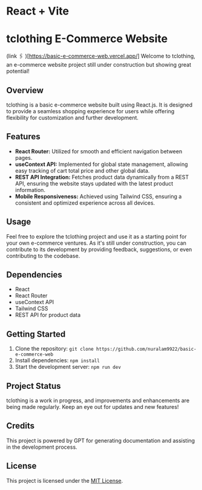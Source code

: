 # React + Vite

# tclothing E-Commerce Website
(link 🖇️ )[https://basic-e-commerce-web.vercel.app/]
Welcome to tclothing, an e-commerce website project still under construction but showing great potential!

## Overview

tclothing is a basic e-commerce website built using React.js. It is designed to provide a seamless shopping experience for users while offering flexibility for customization and further development.

## Features

- **React Router:** Utilized for smooth and efficient navigation between pages.
- **useContext API:** Implemented for global state management, allowing easy tracking of cart total price and other global data.
- **REST API Integration:** Fetches product data dynamically from a REST API, ensuring the website stays updated with the latest product information.
- **Mobile Responsiveness:** Achieved using Tailwind CSS, ensuring a consistent and optimized experience across all devices.

## Usage

Feel free to explore the tclothing project and use it as a starting point for your own e-commerce ventures. As it's still under construction, you can contribute to its development by providing feedback, suggestions, or even contributing to the codebase.

## Dependencies

- React
- React Router
- useContext API
- Tailwind CSS
- REST API for product data

## Getting Started

1. Clone the repository: `git clone https://github.com/nuralam9922/basic-e-commerce-web`
2. Install dependencies: `npm install`
3. Start the development server: `npm run dev`

## Project Status

tclothing is a work in progress, and improvements and enhancements are being made regularly. Keep an eye out for updates and new features!

## Credits

This project is powered by GPT for generating documentation and assisting in the development process.

## License

This project is licensed under the [MIT License](LICENSE).
